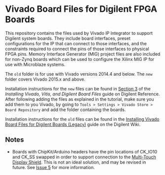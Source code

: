 # Vivado Board Files for Digilent FPGA Boards

This repository contains the files used by Vivado IP Integrator to support Digilent system boards. They include board interfaces, preset configurations for the IP that can connect to those interfaces, and the constraints required to connect the pins of those interfaces to physical FPGA pins. Memory Interface Generator (MIG) project files are also included for non-Zynq boards which can be used to configure the Xilinx MIG IP for use with Microblaze systems.

The `old` folder is for use with Vivado versions 2014.4 and below. The `new` folder covers Vivado 2015.x and above.

Installation instructions for the `new` files can be found in [Section 3](https://digilent.com/reference/programmable-logic/guides/installing-vivado-and-vitis#install_digilent_s_board_files) of the *Installing Vivado, Vitis, and Digilent Board Files* guide on Digilent Reference.
After following adding the files as explained in the tutorial, make sure you add them to you Vivado, by going to `Tools > Settings > Vivado Store > Board Repository` and add the folder containing the boards. 

Installation instructions for the `old` files can be found in the [Installing Vivado Board Files for Digilent Boards (Legacy)](https://digilent.com/reference/vivado/boardfiles) guide on the Digilent Wiki.

## Notes

* Boards with ChipKit/Arduino headers have the pin locations of CK_IO10 and CK_SS swapped in order to support connection to the [Multi-Touch Display Shield](https://reference.digilentinc.com/reference/add-ons/mtdshield/start). This is not an ideal solution, and may be revised in future. See [Issue 5](https://github.com/Digilent/vivado-boards/issues/5) for more information.
